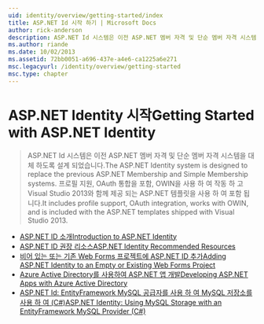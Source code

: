 ```yaml
---
uid: identity/overview/getting-started/index
title: ASP.NET Id 시작 하기 | Microsoft Docs
author: rick-anderson
description: ASP.NET Id 시스템은 이전 ASP.NET 멤버 자격 및 단순 멤버 자격 시스템을 대체 하도록 설계 되었습니다. OAuth 하기 프로필 지원을 포함 하는 중...
ms.author: riande
ms.date: 10/02/2013
ms.assetid: 72bb0051-a696-437e-a4e6-ca1225a6e271
msc.legacyurl: /identity/overview/getting-started
msc.type: chapter
---
```

<a name="getting-started-with-aspnet-identity"></a><span data-ttu-id="7641f-104">ASP.NET Identity 시작</span><span class="sxs-lookup"><span data-stu-id="7641f-104">Getting Started with ASP.NET Identity</span></span>
====================
> <span data-ttu-id="7641f-105">ASP.NET Id 시스템은 이전 ASP.NET 멤버 자격 및 단순 멤버 자격 시스템을 대체 하도록 설계 되었습니다.</span><span class="sxs-lookup"><span data-stu-id="7641f-105">The ASP.NET Identity system is designed to replace the previous ASP.NET Membership and Simple Membership systems.</span></span> <span data-ttu-id="7641f-106">프로필 지원, OAuth 통합을 포함, OWIN을 사용 하 여 작동 하 고 Visual Studio 2013와 함께 제공 되는 ASP.NET 템플릿을 사용 하 여 포함 됩니다.</span><span class="sxs-lookup"><span data-stu-id="7641f-106">It includes profile support, OAuth integration, works with OWIN, and is included with the ASP.NET templates shipped with Visual Studio 2013.</span></span>


- [<span data-ttu-id="7641f-107">ASP.NET ID 소개</span><span class="sxs-lookup"><span data-stu-id="7641f-107">Introduction to ASP.NET Identity</span></span>](introduction-to-aspnet-identity.md)
- [<span data-ttu-id="7641f-108">ASP.NET ID 권장 리소스</span><span class="sxs-lookup"><span data-stu-id="7641f-108">ASP.NET Identity Recommended Resources</span></span>](aspnet-identity-recommended-resources.md)
- [<span data-ttu-id="7641f-109">비어 있는 또는 기존 Web Forms 프로젝트에 ASP.NET ID 추가</span><span class="sxs-lookup"><span data-stu-id="7641f-109">Adding ASP.NET Identity to an Empty or Existing Web Forms Project</span></span>](adding-aspnet-identity-to-an-empty-or-existing-web-forms-project.md)
- [<span data-ttu-id="7641f-110">Azure Active Directory를 사용하여 ASP.NET 앱 개발</span><span class="sxs-lookup"><span data-stu-id="7641f-110">Developing ASP.NET Apps with Azure Active Directory</span></span>](developing-aspnet-apps-with-windows-azure-active-directory.md)
- [<span data-ttu-id="7641f-111">ASP.NET Id: EntityFramework MySQL 공급자를 사용 하 여 MySQL 저장소를 사용 하 여 (C#)</span><span class="sxs-lookup"><span data-stu-id="7641f-111">ASP.NET Identity: Using MySQL Storage with an EntityFramework MySQL Provider (C#)</span></span>](aspnet-identity-using-mysql-storage-with-an-entityframework-mysql-provider.md)
